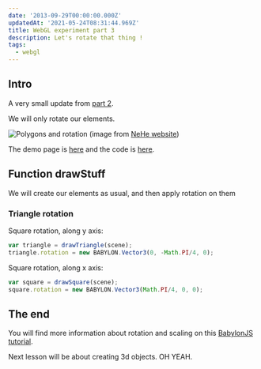 ```yaml
---
date: '2013-09-29T00:00:00.000Z'
updatedAt: '2021-05-24T08:31:44.969Z'
title: WebGL experiment part 3
description: Let's rotate that thing !
tags:
  - webgl
---
```

## Intro

A very small update from [part 2](/en/webgl-experiment-part-2-adding-colour/).

We will only rotate our elements.

![Polygons and rotation](/contentful/13NtKTSTFmYKBT7e7S8d8I/063438d478931698e7f32747518a4339/lesson04.jpg)
(image from [NeHe website](http://nehe.gamedev.net/tutorial/lessons_01__05/22004/))

The demo page is [here](https://dev.ehret.me/webgl-experiments/experiment03.html) and the code is [here](https://github.com/SiegfriedEhret/webgl-experiments).

## Function drawStuff
We will create our elements as usual, and then apply rotation on them

### Triangle rotation
Square rotation, along y axis:
```javascript
var triangle = drawTriangle(scene);
triangle.rotation = new BABYLON.Vector3(0, -Math.PI/4, 0);
```
Square rotation, along x axis:
```javascript
var square = drawSquare(scene);
square.rotation = new BABYLON.Vector3(Math.PI/4, 0, 0);
```

## The end
You will find more information about rotation and scaling on this [BabylonJS tutorial](https://github.com/BabylonJS/Babylon.js/wiki/03-Rotation-&-Scaling).

Next lesson will be about creating 3d objects. OH YEAH.
